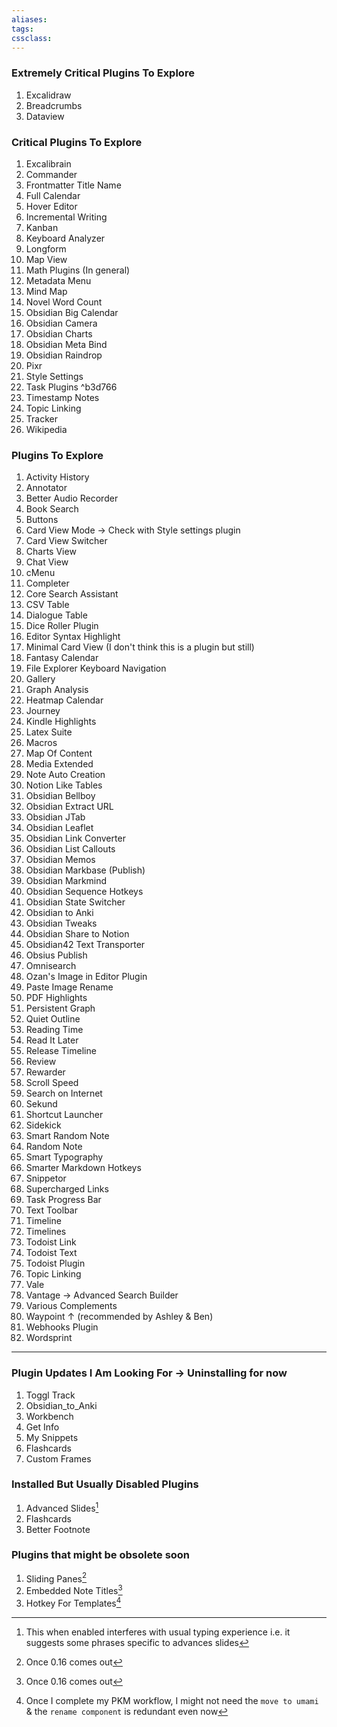 ```yaml
---
aliases:
tags: 
cssclass:
---
```


### Extremely Critical Plugins To Explore
1. Excalidraw
2. Breadcrumbs
3. Dataview

### Critical Plugins To Explore 
1. Excalibrain
2. Commander
3. Frontmatter Title Name
4. Full Calendar
5. Hover Editor
6. Incremental Writing
7. Kanban
8. Keyboard Analyzer
9. Longform
10. Map View
11. Math Plugins (In general)
12. Metadata Menu
13. Mind Map
14. Novel Word Count
15. Obsidian Big Calendar
16. Obsidian Camera
17. Obsidian Charts
18. Obsidian Meta Bind
19. Obsidian Raindrop
20. Pixr
21. Style Settings
22. Task Plugins ^b3d766
23. Timestamp Notes
24. Topic Linking
25. Tracker
26. Wikipedia

### Plugins To Explore
1. Activity History
2. Annotator
3. Better Audio Recorder
4. Book Search
5. Buttons
6. Card View Mode → Check with Style settings plugin
7. Card View Switcher
8. Charts View
9. Chat View
10. cMenu
11. Completer
12. Core Search Assistant
13. CSV Table 
14. Dialogue Table
15. Dice Roller Plugin
16. Editor Syntax Highlight
17. Minimal Card View (I don't think this is a plugin but still)
18. Fantasy Calendar 
19. File Explorer Keyboard Navigation
20. Gallery
21. Graph Analysis
22. Heatmap Calendar
23. Journey
24. Kindle Highlights
25. Latex Suite
26. Macros
27. Map Of Content
28. Media Extended
29. Note Auto Creation
30. Notion Like Tables
31. Obsidian Bellboy
32. Obsidian Extract URL
33. Obsidian JTab
34. Obsidian Leaflet
35. Obsidian Link Converter
36. Obsidian List Callouts
37. Obsidian Memos
38. Obsidian Markbase (Publish)
39. Obsidian Markmind
40. Obsidian Sequence Hotkeys
41. Obsidian State Switcher
42. Obsidian to Anki
43. Obsidian Tweaks
44. Obsidian Share to Notion
45. Obsidian42 Text Transporter
46. Obsius Publish
47. Omnisearch
48. Ozan's Image in Editor Plugin
49. Paste Image Rename
50. PDF Highlights
51. Persistent Graph
52. Quiet Outline 
53. Reading Time
54. Read It Later
55. Release Timeline
56. Review
57. Rewarder
58. Scroll Speed
59. Search on Internet
60. Sekund
61. Shortcut Launcher
62. Sidekick
63. Smart Random Note
64. Random Note
65. Smart Typography
66. Smarter Markdown Hotkeys
67. Snippetor
68. Supercharged Links
69. Task Progress Bar
70. Text Toolbar
71. Timeline
72. Timelines
73. Todoist Link
74. Todoist Text
75. Todoist Plugin
76. Topic Linking
77. Vale
78. Vantage → Advanced Search Builder
79. Various Complements
80. Waypoint ↑ (recommended by Ashley & Ben)
81. Webhooks Plugin
82. Wordsprint

---
### Plugin Updates I Am Looking For  → Uninstalling for now
1. Toggl Track
2. Obsidian_to_Anki
3. Workbench
4. Get Info
5. My Snippets
6. Flashcards
7. Custom Frames


### Installed But Usually Disabled Plugins
1. Advanced Slides[^1]
2. Flashcards
3. Better Footnote


### Plugins that might be obsolete soon
1. Sliding Panes[^2]
2. Embedded Note Titles[^2]
3. Hotkey For Templates[^3]

[^1]: This when enabled interferes with usual typing experience i.e. it suggests some phrases specific to advances slides
[^2]: Once 0.16 comes out
[^3]: Once I complete my PKM workflow, I might not need the `move to umami` & the `rename component` is redundant even now